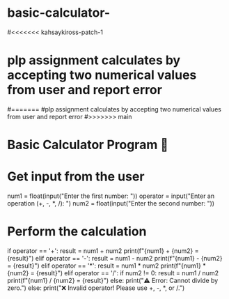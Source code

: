 # basic-calculator-
#<<<<<<< kahsaykiross-patch-1
# plp assignment  calculates by accepting two numerical values from user and report error 
#=======
#plp assignment  calculates by accepting two numerical values from user and report error 
#>>>>>>> main
# Basic Calculator Program 🧮

# Get input from the user
num1 = float(input("Enter the first number: "))
operator = input("Enter an operation (+, -, *, /): ")
num2 = float(input("Enter the second number: "))

# Perform the calculation
if operator == '+':
    result = num1 + num2
    print(f"{num1} + {num2} = {result}")
elif operator == '-':
    result = num1 - num2
    print(f"{num1} - {num2} = {result}")
elif operator == '*':
    result = num1 * num2
    print(f"{num1} * {num2} = {result}")
elif operator == '/':
    if num2 != 0:
        result = num1 / num2
        print(f"{num1} / {num2} = {result}")
    else:
        print("⚠️ Error: Cannot divide by zero.")
else:
    print("❌ Invalid operator! Please use +, -, *, or /.")
